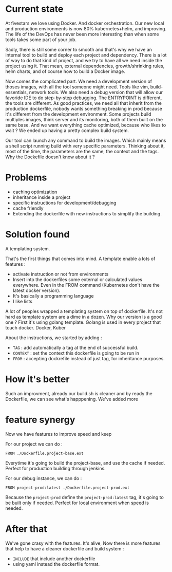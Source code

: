 

# Current state

At fivestars we love using Docker. And docker orchestration. Our new local and production environments is now 80% kubernetes+helm, and improving.
The life of the DevOps has never been more interesting than when some tools takes some part of your job.

Sadly, there is still some corner to smooth and that's why we have an internal tool to build and deploy each project and dependency.
There is a lot of way to do that kind of project, and we try to have all we need inside the project using it. That mean, external dependencies, growth/shrinking rules, helm charts, and of course how to build a Docker image.

Now comes the complicated part. We need a development version of thoses images, with all the tool someone might need. Tools like vim, build-essentials, network tools.
We also need a debug version that will allow our favoride IDE to do step-by-step debugging. The ENTRYPOINT is different, the tools are different.
As good practices, we need all that inherit from the production dockerfile, nobody wants something breaking in prod because it's different from the development environment.
Some projects build multiples images, think server and its monitoring, both of them built on the same base.
And we want everything cache optimized, because who likes to wait ?
We ended up having a pretty complex build system.

Our tool can launch any command to build the images. Which mainly means a shell script running build with very specific parameters.
Thinking about it, most of the time, the parameters are the same, the context and the tags. Why the Dockefile doesn't know about it ?


# Problems

- caching optimization
- inheritance inside a project
- specific instructions for development/debugging
- cache friendly
- Extending the dockerfile with new instructions to simplify the building.


# Solution found

A templating system.

That's the first things that comes into mind. A template enable a lots of features :
- activate instruction or not from environments
- Insert into the dockerfiles some external or calculated values everywhere. Even in the FROM command (Kubernetes don't have the latest docker version).
- It's basically a programming language
- I like lists

A lot of peoples wrapped a templating system on top of dockerfile. It's not hard as template system are a dime in a dozen.
Why our version is a good one ? First it's using golang template. Golang is used in every project that touch docker. Docker, Kuber


About the instructions, we started by adding :
- `TAG` : add automatically a tag at the end of successful build.
- `CONTEXT` : set the context this dockerfile is going to be run in
- `FROM` : accepting dockrefile instead of just tag, for inheritance purposes.

# How it's better

Such an improvment, already our build.sh is cleaner and by ready the Dockerfile, we can see what's happpening.
We've added more 


# feature synergy
Now we have features to improve speed and keep 

For our project we can do :
```
FROM ./Dockerfile.project-base.ext
```
Everytime it's going to build the project-base, and use the cache if needed. Perfect for production building through jenkins.


For our debug instance, we can do : 
```
FROM project-prod:latest ./Dockerfile.project-prod.ext
```
Because the `project-prod` define the `project-prod:latest` tag, it's going to be built only if needed. Perfect for local environment when speed is needed.

# After that

We've gone crasy with the features. It's alive,
Now there is more features that help to have a cleaner dockerfile and build system :
- `INCLUDE` that include another dockerfile
- using yaml instead the dockerfile format.




